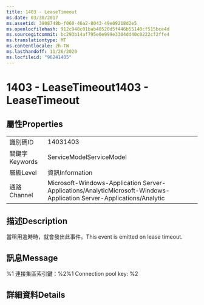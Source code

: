 ```yaml
---
title: 1403 - LeaseTimeout
ms.date: 03/30/2017
ms.assetid: 3908748b-f060-46a2-8043-49e09218d2e5
ms.openlocfilehash: 912c948c01bab40520d5f446b55140cf515bce4d
ms.sourcegitcommit: bc293b14af795e0e999e3304dd40c0222cf2ffe4
ms.translationtype: MT
ms.contentlocale: zh-TW
ms.lasthandoff: 11/26/2020
ms.locfileid: "96241405"
---
```

# <a name="1403---leasetimeout"></a><span data-ttu-id="6c6e5-102">1403 - LeaseTimeout</span><span class="sxs-lookup"><span data-stu-id="6c6e5-102">1403 - LeaseTimeout</span></span>

## <a name="properties"></a><span data-ttu-id="6c6e5-103">屬性</span><span class="sxs-lookup"><span data-stu-id="6c6e5-103">Properties</span></span>  
  
|||  
|-|-|  
|<span data-ttu-id="6c6e5-104">識別碼</span><span class="sxs-lookup"><span data-stu-id="6c6e5-104">ID</span></span>|<span data-ttu-id="6c6e5-105">1403</span><span class="sxs-lookup"><span data-stu-id="6c6e5-105">1403</span></span>|  
|<span data-ttu-id="6c6e5-106">關鍵字</span><span class="sxs-lookup"><span data-stu-id="6c6e5-106">Keywords</span></span>|<span data-ttu-id="6c6e5-107">ServiceModel</span><span class="sxs-lookup"><span data-stu-id="6c6e5-107">ServiceModel</span></span>|  
|<span data-ttu-id="6c6e5-108">層級</span><span class="sxs-lookup"><span data-stu-id="6c6e5-108">Level</span></span>|<span data-ttu-id="6c6e5-109">資訊</span><span class="sxs-lookup"><span data-stu-id="6c6e5-109">Information</span></span>|  
|<span data-ttu-id="6c6e5-110">通路</span><span class="sxs-lookup"><span data-stu-id="6c6e5-110">Channel</span></span>|<span data-ttu-id="6c6e5-111">Microsoft-Windows-Application Server-Applications/Analytic</span><span class="sxs-lookup"><span data-stu-id="6c6e5-111">Microsoft-Windows-Application Server-Applications/Analytic</span></span>|  
  
## <a name="description"></a><span data-ttu-id="6c6e5-112">描述</span><span class="sxs-lookup"><span data-stu-id="6c6e5-112">Description</span></span>  

 <span data-ttu-id="6c6e5-113">當租用逾時時，就會發出此事件。</span><span class="sxs-lookup"><span data-stu-id="6c6e5-113">This event is emitted on lease timeout.</span></span>  
  
## <a name="message"></a><span data-ttu-id="6c6e5-114">訊息</span><span class="sxs-lookup"><span data-stu-id="6c6e5-114">Message</span></span>  

 <span data-ttu-id="6c6e5-115">%1 連接集區索引鍵：%2</span><span class="sxs-lookup"><span data-stu-id="6c6e5-115">%1 Connection pool key: %2</span></span>  
  
## <a name="details"></a><span data-ttu-id="6c6e5-116">詳細資料</span><span class="sxs-lookup"><span data-stu-id="6c6e5-116">Details</span></span>
